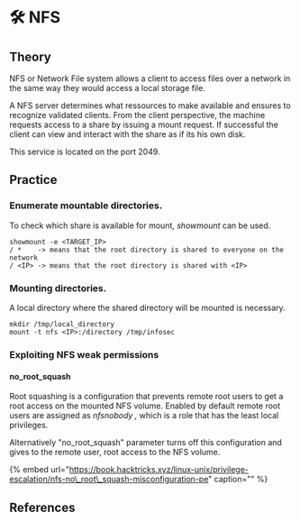 # 🛠️ NFS

## Theory

NFS or Network File system allows a client to access files over a network in the same way they would access a local storage file.

A NFS server determines what ressources to make available and ensures to recognize validated clients. From the client perspective, the machine requests access to a share by issuing a mount request. If successful the client can view and interact with the share as if its his own disk.

This service is located on the port 2049.

## Practice

### Enumerate mountable directories.

To check which share is available for mount, _showmount_ can be used.

```text
showmount -e <TARGET_IP> 
/ *    -> means that the root directory is shared to everyone on the network
/ <IP> -> means that the root directory is shared with <IP>
```

### Mounting directories.

A local directory where the shared directory will be mounted is necessary.

```text
mkdir /tmp/local_directory
mount -t nfs <IP>:/directory /tmp/infosec
```

### Exploiting NFS weak permissions

#### no\_root\_squash

Root squashing is a configuration that prevents remote root users to get a root access on the mounted NFS volume. Enabled by default remote root users are assigned as _nfsnobody ,_ which is a role that has the least local privileges.

Alternatively "no\_root\_squash" parameter turns off this configuration and gives to the remote user, root access to the NFS volume.

{% embed url="https://book.hacktricks.xyz/linux-unix/privilege-escalation/nfs-no\_root\_squash-misconfiguration-pe" caption="" %}

## References

